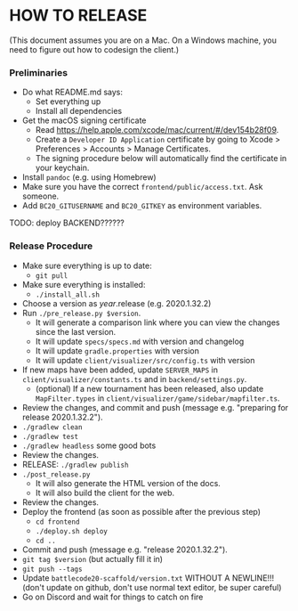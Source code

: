 # HOW TO RELEASE

(This document assumes you are on a Mac. On a Windows machine, you need to figure out how to codesign the client.)

### Preliminaries
- Do what README.md says:
    - Set everything up
    - Install all dependencies
- Get the macOS signing certificate
    - Read https://help.apple.com/xcode/mac/current/#/dev154b28f09.
    - Create a `Developer ID Application` certificate by going to Xcode > Preferences > Accounts > Manage Certificates.
    - The signing procedure below will automatically find the certificate in your keychain.
- Install `pandoc` (e.g. using Homebrew)
- Make sure you have the correct `frontend/public/access.txt`. Ask someone.
- Add `BC20_GITUSERNAME` and `BC20_GITKEY` as environment variables.

TODO: deploy BACKEND??????
### Release Procedure
- Make sure everything is up to date:
    - `git pull`
- Make sure everything is installed:
    - `./install_all.sh`
- Choose a version as $year.$release (e.g. 2020.1.32.2)
- Run `./pre_release.py $version`.
    - It will generate a comparison link where you can view the changes since the last version.
    - It will update `specs/specs.md` with version and changelog
    - It will update `gradle.properties` with version
    - It will update `client/visualizer/src/config.ts` with version
- If new maps have been added, update `SERVER_MAPS` in `client/visualizer/constants.ts` and in `backend/settings.py`.
  - (optional) If a new tournament has been released, also update `MapFilter.types` in `client/visualizer/game/sidebar/mapfilter.ts`.
- Review the changes, and commit and push (message e.g. "preparing for release 2020.1.32.2").
- `./gradlew clean`
- `./gradlew test`
- `./gradlew headless` some good bots
- Review the changes.
- RELEASE: `./gradlew publish`
- `./post_release.py`
  - It will also generate the HTML version of the docs.
  - It will also build the client for the web.
- Review the changes.
- Deploy the frontend (as soon as possible after the previous step)
  - `cd frontend`
  - `./deploy.sh deploy`
  - `cd ..`
- Commit and push (message e.g. "release 2020.1.32.2").
- `git tag $version` (but actually fill it in)
- `git push --tags`
- Update `battlecode20-scaffold/version.txt` WITHOUT A NEWLINE!!! (don't update on github, don't use normal text editor, be super careful)
- Go on Discord and wait for things to catch on fire
